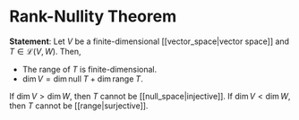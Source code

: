 # Rank-Nullity Theorem
**Statement**: Let $V$ be a finite-dimensional [[vector_space|vector space]] and $T \in \mathcal{L}(V, W)$. Then,
- The range of $T$ is finite-dimensional.
- $\dim V = \dim \text{null}\; T + \dim \text{range}\; T$.

If $\dim V > \dim W$, then $T$ cannot be [[null_space|injective]].
If $\dim V < \dim W$, then $T$ cannot be [[range|surjective]].